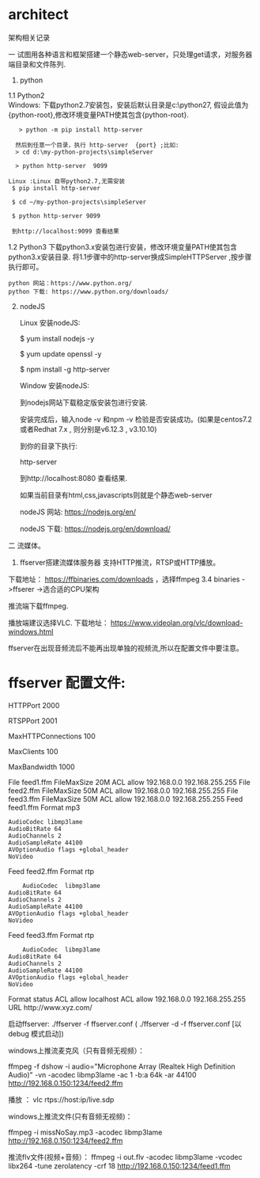 # architect
架构相关记录

一 试图用各种语言和框架搭建一个静态web-server，只处理get请求，对服务器端目录和文件陈列.

1. python

  1.1 Python2  
    Windows: 
    下载python2.7安装包，安装后默认目录是c:\python27, 假设此值为{python-root},修改环境变量PATH使其包含{python-root}.
    
       > python -m pip install http-server
       
	  然后到任意一个目录，执行 http-server  {port} ;比如:
	  > cd d:\my-python-projects\simpleServer
	  
	  > python http-server  9099
	  
	Linux :Linux 自带python2.7,无需安装
	 $ pip install http-server
	 
	 $ cd ~/my-python-projects\simpleServer
	 
	 $ python http-server 9099
	 
	 到http://localhost:9099 查看结果

  1.2 Python3 
    下载python3.x安装包进行安装，修改环境变量PATH使其包含python3.x安装目录.
	将1.1步骤中的http-server换成SimpleHTTPServer ,按步骤执行即可。
	
	python 网站：https://www.python.org/
	python 下载: https://www.python.org/downloads/
	
2. nodeJS

   Linux 安装nodeJS:
   
   $ yum install nodejs -y
   
   $ yum update openssl -y
   
   $ npm install -g http-server
   
   
   Window 安装nodeJS:
   
    到nodejs网站下载稳定版安装包进行安装.
    
   
   安装完成后，输入node -v 和npm -v 检验是否安装成功。(如果是centos7.2或者Redhat 7.x , 则分别是v6.12.3 , v3.10.10)
 
   到你的目录下执行:
   
   http-server 
   
   到http://localhost:8080 查看结果.
   
   如果当前目录有html,css,javascripts则就是个静态web-server
   
   nodeJS 网站: https://nodejs.org/en/
   
   nodeJS 下载: https://nodejs.org/en/download/
   
  二 流媒体。
   1) ffserver搭建流媒体服务器
  支持HTTP推流，RTSP或HTTP播放。
  
   下载地址： https://ffbinaries.com/downloads ，选择ffmpeg 3.4 binaries ->ffserer ->选合适的CPU架构
   
   推流端下载ffmpeg.
   
   播放端建议选择VLC. 下载地址： https://www.videolan.org/vlc/download-windows.html
   
   ffserver在出现音频流后不能再出现单独的视频流,所以在配置文件中要注意。
   
   # ffserver 配置文件:
   
   HTTPPort 2000
   
RTSPPort 2001

MaxHTTPConnections 100

MaxClients 100

MaxBandwidth 1000

<Feed feed1.ffm>
        File feed1.ffm
        FileMaxSize 20M
        ACL allow 192.168.0.0  192.168.255.255
</Feed>

<Feed feed2.ffm>
        File feed2.ffm
        FileMaxSize 50M
        ACL allow 192.168.0.0  192.168.255.255
</Feed>

<Feed feed3.ffm>
        File feed3.ffm
        FileMaxSize 50M
        ACL allow 192.168.0.0  192.168.255.255
</Feed>

<Stream live.mp3>
        Feed feed1.ffm
	Format mp3
	
	AudioCodec libmp3lame
	AudioBitRate 64
	AudioChannels 2
	AudioSampleRate 44100
	AVOptionAudio flags +global_header
	NoVideo
</Stream>
 
<Stream live.sdp>
        Feed  feed2.ffm
	Format rtp
	
        AudioCodec  libmp3lame
	AudioBitRate 64
	AudioChannels 2
	AudioSampleRate 44100
	AVOptionAudio flags +global_header
	NoVideo
</Stream>

<Stream file.sdp>
        Feed  feed3.ffm
	Format rtp

        AudioCodec  libmp3lame
	AudioBitRate 64
	AudioChannels 2
	AudioSampleRate 44100
	AVOptionAudio flags +global_header
	NoVideo
</Stream>


<Stream stat.html>
	Format status
	ACL allow localhost
	ACL allow 192.168.0.0 192.168.255.255
</Stream>

<Redirect index.html>
	URL http://www.xyz.com/
</Redirect>

启动ffserver:  ./ffserver  -f  ffserver.conf ( ./ffserver -d -f  ffserver.conf  [以debug 模式启动])

windows上推流麦克风（只有音频无视频）：

 ffmpeg -f dshow -i audio="Microphone Array (Realtek High Definition Audio)" -vn -acodec libmp3lame -ac 1 -b:a 64k -ar 44100   http://192.168.0.150:1234/feed2.ffm 
 
 播放 ： vlc rtps://host:ip/live.sdp
 
 windows上推流文件(只有音频无视频)：
 
 ffmpeg -i missNoSay.mp3 -acodec  libmp3lame   http://192.168.0.150:1234/feed2.ffm
 
 推流flv文件(视频+音频）：
  ffmpeg -i out.flv   -acodec  libmp3lame   -vcodec libx264 -tune zerolatency -crf 18  http://192.168.0.150:1234/feed1.ffm
  
  
 
 
   
   
   
    
   
   
   
   
   

